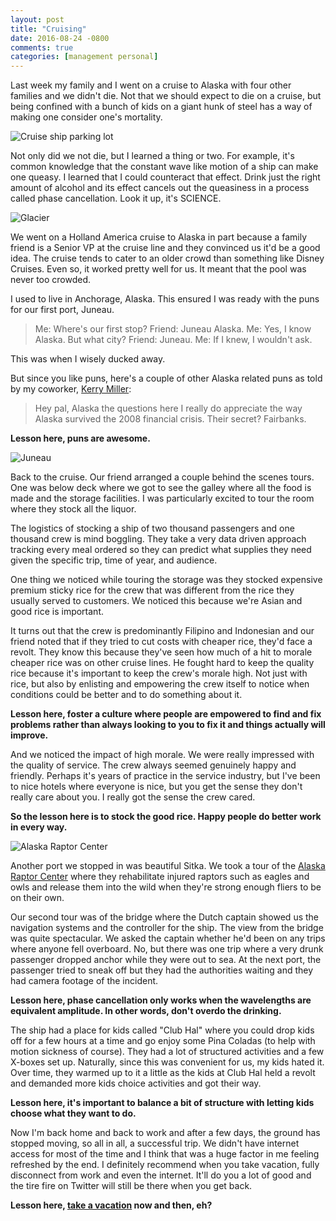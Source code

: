 ```yaml
---
layout: post
title: "Cruising"
date: 2016-08-24 -0800
comments: true
categories: [management personal]
---
```


Last week my family and I went on a cruise to Alaska with four other families and we didn't die. Not that we should expect to die  on a cruise, but being confined with a bunch of kids on a giant hunk of steel has a way of making one consider one's mortality.

![Cruise ship parking lot](https://cloud.githubusercontent.com/assets/19977/17877044/a7b41cac-6894-11e6-81ca-878e09cb0152.JPG)

Not only did we not die, but I learned a thing or two. For example, it's common knowledge that the constant wave like motion of a ship can make one queasy. I learned that I could counteract  that effect. Drink just the right amount of alcohol and its effect cancels out the queasiness in a process called phase cancellation. Look it up, it's SCIENCE.

![Glacier](https://cloud.githubusercontent.com/assets/19977/17877196/fbd385ec-6895-11e6-9fa5-a49f5fd1542f.JPG)

We went on a Holland America cruise to Alaska in part because a family friend is a Senior VP at the cruise line and they convinced us it'd be a good idea. The cruise tends to cater to an older crowd than something like Disney Cruises. Even so, it worked pretty well for us. It meant that the pool was never too crowded.

I used to live in Anchorage, Alaska. This ensured I was ready with the puns for our first port, Juneau.

> Me: Where's our first stop? 
> Friend: Juneau Alaska. 
> Me: Yes, I know Alaska. But what city? 
> Friend: Juneau. 
> Me: If I knew, I wouldn't ask. 

This was when I wisely ducked away.

But since you like puns, here's a couple of other Alaska related puns as told by my coworker, [Kerry Miller](http://kerrizor.com/):

> Hey pal, Alaska the questions here 
> I really do appreciate the way Alaska survived the 2008 financial crisis. Their secret? Fairbanks. 

__Lesson here, puns are awesome.__

![Juneau](https://cloud.githubusercontent.com/assets/19977/17880210/2e31313a-68ad-11e6-8caf-6e6b6d29313c.JPG)

Back to the cruise. Our friend arranged a couple behind the scenes tours. One was below deck where we got to see the galley where all the food is made and the storage facilities. I was particularly excited to tour the room where they stock all the liquor.

The logistics of stocking a ship of two thousand passengers and one thousand crew is mind boggling. They take a very data driven approach tracking every meal ordered so they can predict what supplies they need given the specific trip, time of year, and audience.

One thing we noticed while touring the storage was they stocked expensive premium sticky rice for the crew that was different from the rice they usually served to customers. We noticed this because we're Asian and good rice is important.

It turns out that the crew is predominantly Filipino and Indonesian and our friend noted that if they tried to cut costs with cheaper rice, they'd face a revolt. They know this because they've seen how much of a hit to morale cheaper rice was on other cruise lines. He fought hard to keep the quality rice because it's important to keep the crew's morale high. Not just with rice, but also by enlisting and empowering the crew itself to notice when conditions could be better and to do something about it.

__Lesson here, foster a culture where people are empowered to find and fix problems rather than always looking to you to fix it and things actually will improve.__

And we noticed the impact of high morale. We were really impressed with the quality of service. The crew always seemed genuinely happy and friendly. Perhaps it's years of practice in the service industry, but I've been to nice hotels where everyone is nice, but you get the sense they don't really care about you. I really got the sense the crew cared.

__So the lesson here is to stock the good rice. Happy people do better work in every way.__

![Alaska Raptor Center](https://cloud.githubusercontent.com/assets/19977/17880416/6f5ccf8c-68af-11e6-886b-0884ced6b8ad.JPG)

Another port we stopped in was beautiful Sitka. We took a tour of the [Alaska Raptor Center](https://www.alaskaraptor.org/) where they rehabilitate injured raptors such as eagles and owls and release them into the wild when they're strong enough fliers to be on their own.  

Our second tour was of the bridge where the Dutch captain showed us the navigation systems and the controller for the ship. The view from the bridge was quite spectacular. We asked the captain whether he'd been on any trips where anyone fell overboard. No, but there was one trip where a very drunk passenger dropped anchor while they were out to sea. At the next port, the passenger tried to sneak off but they had the authorities waiting and they had camera footage of the incident.

__Lesson here, phase cancellation only works when the wavelengths are equivalent amplitude. In other words, don't overdo the drinking.__

The ship had a place for kids called "Club Hal" where you could drop kids off for a few hours at a time and go enjoy some Pina Coladas (to help with motion sickness of course). They had a lot of structured activities and a few X-boxes set up. Naturally, since this was convenient for us, my kids hated it. Over time, they warmed up to it a little as the kids at Club Hal held a revolt and demanded more kids choice activities and got their way.

__Lesson here, it's important to balance a bit of structure with letting kids choose what they want to do.__

Now I'm back home and back to work and after a few days, the ground has stopped moving, so all in all, a successful trip. We didn't have internet access for most of the time and I think that was a huge factor in me feeling refreshed by the end. I definitely recommend when you take vacation, fully disconnect from work and even the internet. It'll do you a lot of good and the tire fire on Twitter will still be there when you get back.

__Lesson here, [take a vacation](http://haacked.com/archive/2016/02/18/unlimited-vaction-pitfalls/) now and then, eh?__
